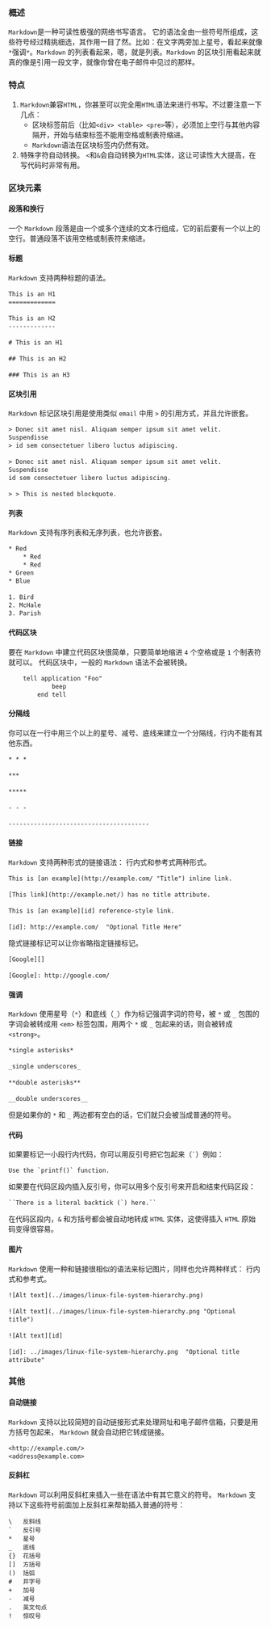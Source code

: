 <!---title:Markdown语法介绍-->
<!---category:技术学习-->
<!---tags:markdown-->
<!---author:Neal-->
<!---date:2016-03-18-->

### 概述
`Markdown`是一种可读性极强的网络书写语言。 
它的语法全由一些符号所组成，这些符号经过精挑细选，其作用一目了然。比如：在文字两旁加上星号，看起来就像`*`强调`*`。`Markdown` 的列表看起来，嗯，就是列表。`Markdown` 的区块引用看起来就真的像是引用一段文字，就像你曾在电子邮件中见过的那样。

### 特点
1. `Markdown`兼容`HTML`，你甚至可以完全用`HTML`语法来进行书写。不过要注意一下几点：
    * 区块标签前后（比如`<div> <table> <pre>`等），必须加上空行与其他内容隔开，开始与结束标签不能用空格或制表符缩进。
    * `Markdown`语法在区块标签内仍然有效。
2. 特殊字符自动转换。
`<`和`&`会自动转换为`HTML`实体，这让可读性大大提高，在写代码时非常有用。

### 区块元素
#### 段落和换行
一个 `Markdown` 段落是由一个或多个连续的文本行组成，它的前后要有一个以上的空行。普通段落不该用空格或制表符来缩进。

#### 标题
`Markdown` 支持两种标题的语法。

    This is an H1
    =============

    This is an H2
    -------------

    # This is an H1

    ## This is an H2

    ### This is an H3

#### 区块引用
`Markdown` 标记区块引用是使用类似 `email` 中用 `>` 的引用方式，并且允许嵌套。

    > Donec sit amet nisl. Aliquam semper ipsum sit amet velit. Suspendisse
    > id sem consectetuer libero luctus adipiscing.

    > Donec sit amet nisl. Aliquam semper ipsum sit amet velit. Suspendisse
    id sem consectetuer libero luctus adipiscing.

    > > This is nested blockquote.

#### 列表
`Markdown` 支持有序列表和无序列表，也允许嵌套。

    * Red
        * Red
        * Red
    * Green
    * Blue

    1. Bird
    2. McHale
    3. Parish

#### 代码区块
要在 `Markdown` 中建立代码区块很简单，只要简单地缩进 `4` 个空格或是 `1` 个制表符就可以。
代码区块中，一般的 `Markdown` 语法不会被转换。

        tell application "Foo"
                beep
            end tell

#### 分隔线
你可以在一行中用三个以上的星号、减号、底线来建立一个分隔线，行内不能有其他东西。

    * * *

    ***

    *****

    - - -

    ---------------------------------------

#### 链接
`Markdown` 支持两种形式的链接语法： 行内式和参考式两种形式。

    This is [an example](http://example.com/ "Title") inline link.

    [This link](http://example.net/) has no title attribute.

    This is [an example][id] reference-style link.

    [id]: http://example.com/  "Optional Title Here"

隐式链接标记可以让你省略指定链接标记。

    [Google][]

    [Google]: http://google.com/

#### 强调
`Markdown` 使用星号（`*`）和底线（`_`）作为标记强调字词的符号，被 `*` 或 `_` 包围的字词会被转成用 `<em>` 标签包围，用两个 `*` 或 `_` 包起来的话，则会被转成 `<strong>`。

    *single asterisks*

    _single underscores_

    **double asterisks**

    __double underscores__

但是如果你的 `*` 和 `_` 两边都有空白的话，它们就只会被当成普通的符号。

#### 代码
如果要标记一小段行内代码，你可以用反引号把它包起来（`` ` ``）例如：

    Use the `printf()` function.

如果要在代码区段内插入反引号，你可以用多个反引号来开启和结束代码区段：

    ``There is a literal backtick (`) here.``

在代码区段内，`&` 和方括号都会被自动地转成 `HTML` 实体，这使得插入 `HTML` 原始码变得很容易。

#### 图片
`Markdown` 使用一种和链接很相似的语法来标记图片，同样也允许两种样式： 行内式和参考式。

    ![Alt text](../images/linux-file-system-hierarchy.png)

    ![Alt text](../images/linux-file-system-hierarchy.png "Optional title")

    ![Alt text][id]

    [id]: ../images/linux-file-system-hierarchy.png  "Optional title attribute"

### 其他
#### 自动链接
`Markdown` 支持以比较简短的自动链接形式来处理网址和电子邮件信箱，只要是用方括号包起来， `Markdown` 就会自动把它转成链接。

    <http://example.com/>
    <address@example.com>

#### 反斜杠
`Markdown` 可以利用反斜杠来插入一些在语法中有其它意义的符号。
`Markdown` 支持以下这些符号前面加上反斜杠来帮助插入普通的符号：

    \   反斜线
    `   反引号
    *   星号
    _   底线
    {}  花括号
    []  方括号
    ()  括弧
    #   井字号
    +   加号
    -   减号
    .   英文句点
    !   惊叹号
